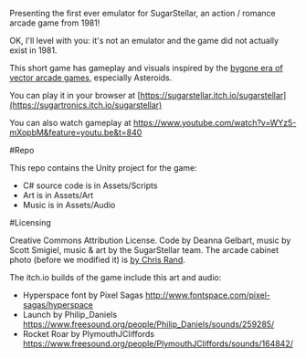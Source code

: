 Presenting the first ever emulator for SugarStellar, an action / romance arcade game from 1981!

OK, I'll level with you: it's not an emulator and the game did not actually exist in 1981.

This short game has gameplay and visuals inspired by the [bygone era of vector arcade games](http://www.museumofplay.org/blog/chegheads/2011/08/gone-but-not-forgotten-vector-games/), especially Asteroids.

You can play it in your browser at [https://sugarstellar.itch.io/sugarstellar](https://sugartronics.itch.io/sugarstellar)

You can also watch gameplay at https://www.youtube.com/watch?v=WYz5-mXopbM&feature=youtu.be&t=840

#Repo

This repo contains the Unity project for the game:
- C# source code is in Assets/Scripts
- Art is in Assets/Art
- Music is in Assets/Audio

#Licensing

Creative Commons Attribution License. 
Code by Deanna Gelbart, music by Scott Smigiel, music & art by the SugarStellar team. 
The arcade cabinet photo (before we modified it) is [by Chris Rand](https://commons.wikimedia.org/wiki/File:Signed_Pong_Cabinet.jpg). 

The itch.io builds of the game include this art and audio:
- Hyperspace font by Pixel Sagas http://www.fontspace.com/pixel-sagas/hyperspace
- Launch by Philip_Daniels https://www.freesound.org/people/Philip_Daniels/sounds/259285/
- Rocket Roar by PlymouthJCliffords https://www.freesound.org/people/PlymouthJCliffords/sounds/164842/
